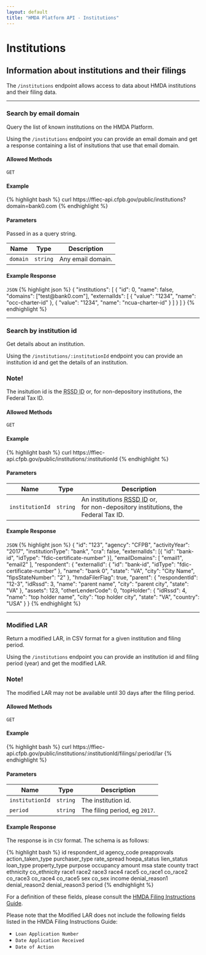 ```yaml
---
layout: default
title: "HMDA Platform API - Institutions"
---
```


<hgroup>
  <h1>Institutions</h1>
  <h2>Information about institutions and their filings</h2>
  <p class="usa-font-lead">The <code>/institutions</code> endpoint allows access to data about HMDA institutions and their filing data.</p>
</hgroup>

---

<hgroup>
  <h3 id="search-by-domain">Search by email domain</h3>
  <p class="usa-font-lead">Query the list of known institutions on the HMDA Platform.</p>
  <p>Using the <code>/institutions</code> endpoint you can provide an email domain and get a response containing a list of insitutions that use that email domain.</p>
</hgroup>

<h4>Allowed Methods</h4>
<code>GET</code>

<h4>Example</h4>
{% highlight bash %}
curl https://ffiec-api.cfpb.gov/public/institutions?domain=bank0.com
{% endhighlight %}

<h4>Parameters</h4>
<p class="usa-text-small">Passed in as a query string.</p>
<table>
<thead>
  <tr>
    <th>Name</th>
    <th>Type</th>
    <th>Description</th>
  </tr>
</thead>
<tbody>
  <tr>
    <td><code>domain</code></td>
    <td><code>string</code></td>
    <td>Any email domain.</td>
  </tr>
</tbody>
</table>

<h4>Example Response</h4>
<section class="code-block">
<code>JSON</code>
{% highlight json %}
{
  "institutions": [
    {
      "id": 0,
      "name": false,
      "domains": ["test@bank0.com"],
      "externalIds": [
        {
          "value": "1234",
          "name": "occ-charter-id"
        },
        {
          "value": "1234",
          "name": "ncua-charter-id"
        }
      ]
    }
  ]
}
{% endhighlight %}
</section>

---

<hgroup>
  <h3 id="search-by-id">Search by institution id</h3>
  <p class="usa-font-lead">Get details about an institution.</p>
  <p>Using the <code>/institutions/:institutionId</code> endpoint you can provide an institution id and get the details of an institution.</p>
</hgroup>

<div class="usa-alert usa-alert-info">
  <div class="usa-alert-body">
    <h3 class="usa-alert-heading">Note!</h3>
    <p class="usa-alert-text">The insitution id is the <abbr title="Replication Server System Database ID">RSSD ID</abbr> or, for non-depository institutions, the Federal Tax ID.</p>
  </div>
</div>

<h4>Allowed Methods</h4>
<code>GET</code>

<h4>Example</h4>
{% highlight bash %}
curl https://ffiec-api.cfpb.gov/public/institutions/:institutionId
{% endhighlight %}

<h4>Parameters</h4>
<table>
<thead>
  <tr>
    <th>Name</th>
    <th>Type</th>
    <th>Description</th>
  </tr>
</thead>
<tbody>
  <tr>
    <td><code>institutionId</code></td>
    <td><code>string</code></td>
    <td>An institutions <abbr title="Replication Server System Database ID">RSSD ID</abbr> or,<br />for non-depository institutions, the Federal Tax ID.</td>
  </tr>
</tbody>
</table>

<h4>Example Response</h4>
<section class="code-block">
<code>JSON</code>
{% highlight json %}
{
  "id": "123",
  "agency": "CFPB",
  "activityYear": "2017",
  "institutionType": "bank",
  "cra": false,
  "externalIds": [{
    "id": "bank-id",
    "idType": "fdic-certificate-number"
  }],
  "emailDomains": [
    "email1",
    "email2"
  ],
  "respondent": {
    "externalId": {
      "id": "bank-id",
      "idType": "fdic-certificate-number"
    },
    "name": "bank 0",
    "state": "VA",
    "city": "City Name",
    "fipsStateNumber": "2"
  },
  "hmdaFilerFlag": true,
  "parent": {
    "respondentId": "12-3",
    "idRssd": 3,
    "name": "parent name",
    "city": "parent city",
    "state": "VA"
  },
  "assets": 123,
  "otherLenderCode": 0,
  "topHolder": {
    "idRssd": 4,
    "name": "top holder name",
    "city": "top holder city",
    "state": "VA",
    "country": "USA"
  }
}
{% endhighlight %}
</section>

---

<hgroup>
  <h3 id="modified-lar">Modified LAR</h3>
  <p class="usa-font-lead">Return a modified LAR, in CSV format for a given institution and filing period.</p>
  <p>Using the <code>/institutions</code> endpoint you can provide an institution id and filing period (year) and get the modified LAR.</p>
</hgroup>

<div class="usa-alert usa-alert-info">
  <div class="usa-alert-body">
    <h3 class="usa-alert-heading">Note!</h3>
    <p class="usa-alert-text">The modified LAR may not be available until 30 days after the filing period.</p>
  </div>
</div>

<h4>Allowed Methods</h4>
<code>GET</code>

<h4>Example</h4>
{% highlight bash %}
curl https://ffiec-api.cfpb.gov/public/institutions/:institutionId/filings/:period/lar
{% endhighlight %}

<h4>Parameters</h4>
<table>
  <thead>
    <tr>
      <th>Name</th>
      <th>Type</th>
      <th>Description</th>
    </tr>
  </thead>
  <tbody>
    <tr>
      <td><code>institutionId</code></td>
      <td><code>string</code></td>
      <td>The institution id.</td>
    </tr>
    <tr>
      <td><code>period</code></td>
      <td><code>string</code></td>
      <td>The filing period, eg <code>2017</code>.</td>
    </tr>
  </tbody>
</table>

<h4>Example Response</h4>
<p>The response is in <code>CSV</code> format. The schema is as follows:</p>
{% highlight bash %}
id
respondent_id
agency_code
preapprovals
action_taken_type
purchaser_type
rate_spread
hoepa_status
lien_status
loan_type
property_type
purpose
occupancy
amount
msa
state
county
tract
ethnicity
co_ethnicity
race1
race2
race3
race4
race5
co_race1
co_race2
co_race3
co_race4
co_race5
sex
co_sex
income
denial_reason1
denial_reason2
denial_reason3
period
{% endhighlight %}
<p class="usa-text-small">For a definition of these fields, please consult the <a href="http://www.consumerfinance.gov/data-research/hmda/static/for-filers/2017/2017-HMDA-FIG.pdf" title="HMDA Filing Instructions Guide">HMDA Filing Instructions Guide</a>.</p>
<p class="usa-text-small">Please note that the Modified LAR does not include the following fields listed in the HMDA Filing Instructions Guide:
<ul>
<li><code>Loan Application Number</code></li>
<li><code>Date Application Received</code></li>
<li><code>Date of Action</code></li>
</ul>
</p>